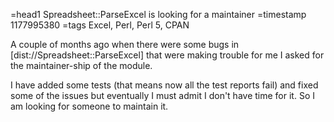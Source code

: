 =head1 Spreadsheet::ParseExcel is looking for a maintainer
=timestamp 1177995380
=tags Excel, Perl, Perl 5, CPAN

A couple of months ago when there were some bugs in 
[dist://Spreadsheet::ParseExcel]
that were making trouble for me I asked for the maintainer-ship of the module.
<p>
I have added some tests (that means now all the test reports fail)
and fixed some of the issues but eventually I must admit I don't have time for it.
So I am looking for someone to maintain it.

